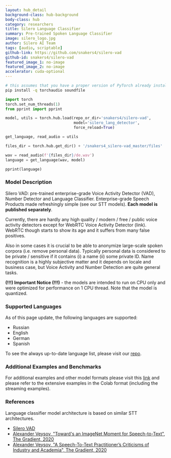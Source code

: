 ```yaml
---
layout: hub_detail
background-class: hub-background
body-class: hub
category: researchers
title: Silero Language Classifier
summary: Pre-trained Spoken Language Classifier
image: silero_logo.jpg
author: Silero AI Team
tags: [audio, scriptable]
github-link: https://github.com/snakers4/silero-vad
github-id: snakers4/silero-vad
featured_image_1: no-image
featured_image_2: no-image
accelerator: cuda-optional
---
```



```bash
# this assumes that you have a proper version of PyTorch already installed
pip install -q torchaudio soundfile
```

```python
import torch
torch.set_num_threads(1)
from pprint import pprint

model, utils = torch.hub.load(repo_or_dir='snakers4/silero-vad',
                              model='silero_lang_detector',
                              force_reload=True)

get_language, read_audio = utils

files_dir = torch.hub.get_dir() + '/snakers4_silero-vad_master/files'

wav = read_audio(f'{files_dir}/de.wav')
language = get_language(wav, model)

pprint(language)
```

### Model Description

Silero VAD: pre-trained enterprise-grade Voice Activity Detector (VAD), Number Detector and Language Classifier. Enterprise-grade Speech Products made refreshingly simple (see our STT models). **Each model is published separately**.

Currently, there are hardly any high quality / modern / free / public voice activity detectors except for WebRTC Voice Activity Detector (link). WebRTC though starts to show its age and it suffers from many false positives.

Also in some cases it is crucial to be able to anonymize large-scale spoken corpora (i.e. remove personal data). Typically personal data is considered to be private / sensitive if it contains (i) a name (ii) some private ID. Name recognition is a highly subjective matter and it depends on locale and business case, but Voice Activity and Number Detection are quite general tasks.

**(!!!) Important Notice (!!!)** - the models are intended to run on CPU only and were optimized for performance on 1 CPU thread. Note that the model is quantized.


### Supported Languages

As of this page update, the following languages are supported:

- Russian
- English
- German
- Spanish

To see the always up-to-date language list, please visit our [repo](https://github.com/snakers4/silero-vad).

### Additional Examples and Benchmarks

For additional examples and other model formats please visit this [link](https://github.com/snakers4/silero-vad) and please refer to the extensive examples in the Colab format (including the streaming examples).

### References

Language classifier model architecture is based on similar STT architectures.

- [Silero VAD](https://github.com/snakers4/silero-vad)
- [Alexander Veysov, "Toward's an ImageNet Moment for Speech-to-Text", The Gradient, 2020](https://thegradient.pub/towards-an-imagenet-moment-for-speech-to-text/)
- [Alexander Veysov, "A Speech-To-Text Practitioner’s Criticisms of Industry and Academia", The Gradient, 2020](https://thegradient.pub/a-speech-to-text-practitioners-criticisms-of-industry-and-academia/)

